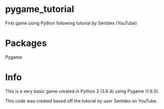 # pygame_tutorial
First game using Python following tutorial by Sentdex (YouTube)

# Packages
Pygame

# Info
This is a very basic game created in Python 3 (3.6.4) using Pygame (1.9.3).

This code was created based off the tutorial by user Sentdex on YouTube.
